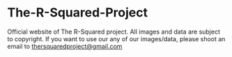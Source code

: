 # The-R-Squared-Project

Official website of The R-Squared project. All images and data are subject to copyright. If you want to use our any of our images/data,
please shoot an email to thersquaredproject@gmail.com